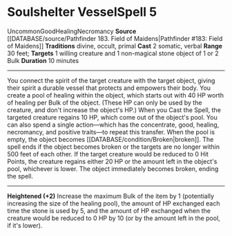 ﻿---
actions: '[two-actions]'
area: null
bloodline: null
component:
- Somatic
- Verbal
cost: null
deity: null
domain: null
duration: 10 minutes
element: null
heighten: '+2'
heighten_level: 5, 7, 9
id: '1226'
lesson: null
level: '5'
mystery: null
name: Soulshelter Vessel
patron_theme: null
range: 30 feet
rarity: Uncommon
requirement: null
rus_type_level: null
saving_throw: null
school: Necromancy
source: '[[DATABASE/source/Pathfinder 183. Field of Maidens|Pathfinder #183: Field
  of Maidens]]'
target: 1 willing creature and 1 non-magical stone object of 1 or 2 Bulk
tradition:
- Divine
- Occult
- Primal
trait:
- '[[DATABASE/trait/Good|Good]]'
- '[[DATABASE/trait/Healing|Healing]]'
- '[[DATABASE/trait/Necromancy|Necromancy]]'
- '[[DATABASE/trait/Uncommon|Uncommon]]'
trigger: null
type: Spell

---
# Soulshelter Vessel<span class="item-type">Spell 5</span>

<span class="trait-uncommon item-trait">Uncommon</span><span class="item-trait">Good</span><span class="item-trait">Healing</span><span class="item-trait">Necromancy</span>
**Source** [[DATABASE/source/Pathfinder 183. Field of Maidens|Pathfinder #183: Field of Maidens]]
**Traditions** divine, occult, primal
**Cast** <span class="action-icon">2</span> somatic, verbal
**Range** 30 feet; **Targets** 1 willing creature and 1 non-magical stone object of 1 or 2 Bulk
**Duration** 10 minutes

---
You connect the spirit of the target creature with the target object, giving their spirit a durable vessel that protects and empowers their body. You create a pool of healing within the object, which starts out with 40 HP worth of healing per Bulk of the object. (These HP can only be used by the creature, and don't increase the object's HP.) When you Cast the Spell, the targeted creature regains 10 HP, which come out of the object's pool. You can also spend a single action—which has the concentrate, good, healing, necromancy, and positive traits—to repeat this transfer. When the pool is empty, the object becomes [[DATABASE/condition/Broken|broken]]. The spell ends if the object becomes broken or the targets are no longer within 500 feet of each other.
 If the target creature would be reduced to 0 Hit Points, the creature regains either 20 HP or the amount left in the object's pool, whichever is lower. The object immediately becomes broken, ending the spell.

---
**Heightened (+2)** Increase the maximum Bulk of the item by 1 (potentially increasing the size of the healing pool), the amount of HP exchanged each time the stone is used by 5, and the amount of HP exchanged when the creature would be reduced to 0 HP by 10 (or by the amount left in the pool, if it's lower).